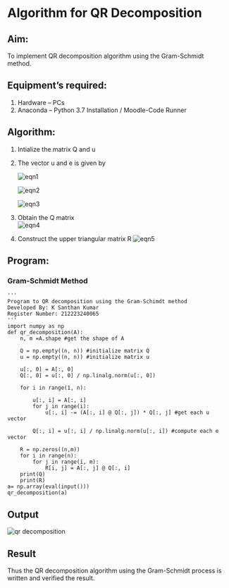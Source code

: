 # Algorithm for QR Decomposition
## Aim:
To implement QR decomposition algorithm using the Gram-Schmidt method.
## Equipment’s required:
1.	Hardware – PCs
2.	Anaconda – Python 3.7 Installation / Moodle-Code Runner
## Algorithm:
1.	Intialize the matrix Q and u
2.	The vector u and e is given by

    ![eqn1](./ex4.jpg)

    ![eqn2](./ex6.jpg)

    ![eqn3](./ex3.jpg)

3.	Obtain the Q matrix   
    ![eqn4](./ex1.jpg)
4.	Construct the upper triangular matrix R
    ![eqn5](./ex2.jpg)



## Program:
### Gram-Schmidt Method
```
'''
Program to QR decomposition using the Gram-Schimdt method
Developed By: K Santhan Kumar
Register Number: 212223240065
'''
import numpy as np
def qr_decomposition(A):
    n, m =A.shape #get the shape of A
    
    Q = np.empty((n, n)) #initialize matrix Q
    u = np.empty((n, n)) #initialize matrix u
    
    u[:, 0] = A[:, 0]
    Q[:, 0] = u[:, 0] / np.linalg.norm(u[:, 0])
    
    for i in range(1, n):
        
        u[:, i] = A[:, i]
        for j in range(i):
            u[:, i] -= (A[:, i] @ Q[:, j]) * Q[:, j] #get each u vector
        
        Q[:, i] = u[:, i] / np.linalg.norm(u[:, i]) #compute each e vector
        
    R = np.zeros((n,m))
    for i in range(n):
        for j in range(i, m):
            R[i, j] = A[:, j] @ Q[:, i]
    print(Q)
    print(R)
a= np.array(eval(input()))
qr_decomposition(a)
```

## Output
![qr decomposition](https://github.com/SANTHAN-2006/QRdecomposition/assets/80164014/02854a26-972e-4ec8-9f93-78c081f98215)

## Result
Thus the QR decomposition algorithm using the Gram-Schmidt process is written and verified the result.
